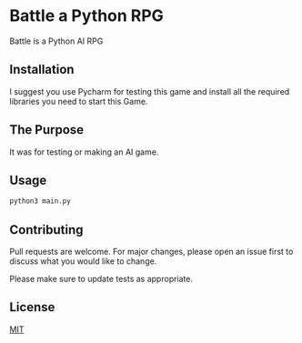 
# Battle a Python RPG

Battle is a Python AI RPG 
## Installation
I suggest you use Pycharm for testing this game and install all the required libraries you need to start this Game.

## The Purpose
It was for testing or making an AI game.


## Usage
```bash
python3 main.py
```
## Contributing
Pull requests are welcome. For major changes, please open an issue first to discuss what you would like to change.

Please make sure to update tests as appropriate.

## License
[MIT](https://choosealicense.com/licenses/mit/)

